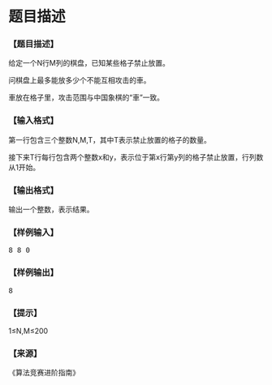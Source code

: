 # 题目描述


<h3>
【题目描述】
</h3>
<p>
给定一个N行M列的棋盘，已知某些格子禁止放置。
</p>
<p>
问棋盘上最多能放多少个不能互相攻击的車。
</p>
<p>
車放在格子里，攻击范围与中国象棋的“車”一致。
</p>
<h3>
【输入格式】
</h3>
<p>
第一行包含三个整数N,M,T，其中T表示禁止放置的格子的数量。
</p>
<p>
接下来T行每行包含两个整数x和y，表示位于第x行第y列的格子禁止放置，行列数从1开始。
</p>
<h3>
【输出格式】
</h3>
<p>
输出一个整数，表示结果。
</p>
<h3>
【样例输入】
</h3>
<pre>8 8 0</pre>
<h3>
【样例输出】
</h3>
<pre>8</pre>
<h3>
【提示】
</h3>
<p>
1≤N,M≤200
</p>
<h3>
【来源】
</h3>
<p>
《算法竞赛进阶指南》
</p>
